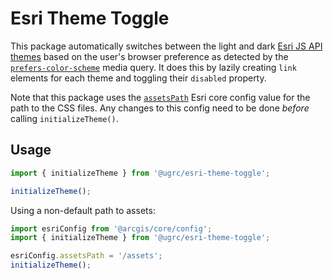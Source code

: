 # Esri Theme Toggle

This package automatically switches between the light and dark [Esri JS API themes](https://developers.arcgis.com/javascript/latest/styling/#styling-the-js-api) based on the user's browser preference as detected by the [`prefers-color-scheme`](https://developer.mozilla.org/en-US/docs/Web/CSS/@media/prefers-color-scheme) media query. It does this by lazily creating `link` elements for each theme and toggling their `disabled` property.

Note that this package uses the [`assetsPath`](https://developers.arcgis.com/javascript/latest/api-reference/esri-config.html#assetsPath) Esri core config value for the path to the CSS files. Any changes to this config need to be done _before_ calling `initializeTheme()`.

## Usage

```js
import { initializeTheme } from '@ugrc/esri-theme-toggle';

initializeTheme();
```

Using a non-default path to assets:

```js
import esriConfig from '@arcgis/core/config';
import { initializeTheme } from '@ugrc/esri-theme-toggle';

esriConfig.assetsPath = '/assets';
initializeTheme();
```
